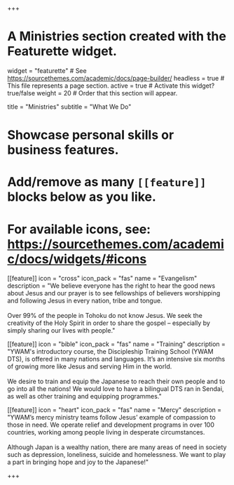 +++
# A Ministries section created with the Featurette widget.
widget = "featurette"  # See https://sourcethemes.com/academic/docs/page-builder/
headless = true  # This file represents a page section.
active = true  # Activate this widget? true/false
weight = 20  # Order that this section will appear.

title = "Ministries"
subtitle = "What We Do"

# Showcase personal skills or business features.
#
# Add/remove as many `[[feature]]` blocks below as you like.
#
# For available icons, see: https://sourcethemes.com/academic/docs/widgets/#icons

[[feature]]
  icon = "cross"
  icon_pack = "fas"
  name = "Evangelism"
  description = "We believe everyone has the right to hear the good news about Jesus and our prayer is to see fellowships of believers worshipping and following Jesus in every nation, tribe and tongue.<br /><br />Over 99% of the people in Tohoku do not know Jesus. We seek the creativity of the Holy Spirit in order to share the gospel – especially by simply sharing our lives with people."

[[feature]]
  icon = "bible"
  icon_pack = "fas"
  name = "Training"
  description = "YWAM's introductory course, the Discipleship Training School (YWAM DTS), is offered in many nations and languages. It’s an intensive six months of growing more like Jesus and serving Him in the world.<br /><br />We desire to train and equip the Japanese to reach their own people and to go into all the nations! We would love to have a bilingual DTS ran in Sendai, as well as other training and equipping programmes."  

[[feature]]
  icon = "heart"
  icon_pack = "fas"
  name = "Mercy"
  description = "YWAM’s mercy ministry teams follow Jesus’ example of compassion to those in need. We operate relief and development programs in over 100 countries, working among people living in desperate circumstances.<br /><br />Although Japan is a wealthy nation, there are many areas of need in society such as depression, loneliness, suicide and homelessness. We want to play a part in bringing hope and joy to the Japanese!"

+++
